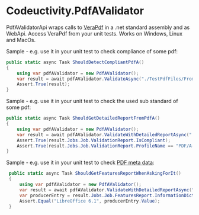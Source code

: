 # Codeuctivity.PdfAValidator

PdfAValidatorApi wraps calls to [VeraPdf](http://www.preforma-project.eu/pdfa-conformance-checker.html) in a .net standard assembly and as WebApi. Access VeraPdf from your unit tests. Works on Windows, Linux and MacOs.

Sample - e.g. use it in your unit test to check compliance of some pdf:

```csharp
public static async Task ShouldDetectCompliantPdfA()
{
    using var pdfAValidator = new PdfAValidator();
    var result = await pdfAValidator.ValidateAsync("./TestPdfFiles/FromLibreOffice.pdf");
    Assert.True(result);
}
```

Sample - e.g. use it in your unit test to check the used sub standard of some pdf:

```csharp
public static async Task ShouldGetDetailedReportFromPdfA()
{
    using var pdfAValidator = new PdfAValidator();
    var result = await pdfAValidator.ValidateWithDetailedReportAsync("./TestPdfFiles/FromLibreOffice.pdf");
    Assert.True(result.Jobs.Job.ValidationReport.IsCompliant);
    Assert.True(result.Jobs.Job.ValidationReport.ProfileName == "PDF/A-1A validation profile");
}
```

Sample - e.g. use it in your unit test to check [PDF meta data](https://docs.verapdf.org/cli/feature-extraction/):

```csharp
 public static async Task ShouldGetFeaturesReportWhenAskingForIt()
 {
     using var pdfAValidator = new PdfAValidator();
     var result = await pdfAValidator.ValidateWithDetailedReportAsync("./TestPdfFiles/FromLibreOffice.pdf", "--extract");
     var producerEntry = result.Jobs.Job.FeaturesReport.InformationDict.Entries.Single(e => e.Key == "Producer");
     Assert.Equal("LibreOffice 6.1", producerEntry.Value);
 }
```
